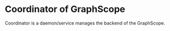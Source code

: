 # Coordinator of GraphScope

Coordinator is a daemon/service manages the backend of the GraphScope. 
